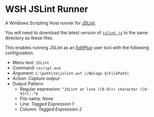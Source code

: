 WSH JSLint Runner
=================

A Windows Scripting Host runner for [JSLint][1].

You will need to download the latest version of [`jslint.js`][2] to the same directory as these files.

This enables running JSLint as an [EditPlus][3] user tool with the following configuration:

* Menu text: `JSLint`
* Command: `cscript.exe`
* Argument: `C:\path\to\jslint.wsf //Nologo $(FilePath)`
* Action: _Capture output_
* Output Pattern:
    * Regular expression: `^JSLint at line ([0-9]+) character ([0-9]+):.*$`
    * File name: _None_
    * Line: _Tagged Expression 1_
    * Column: _Tagged Expression 2_

[1]: http://www.jslint.com
[2]: https://github.com/douglascrockford/JSLint/raw/master/jslint.js
[3]: http://www.editplus.com